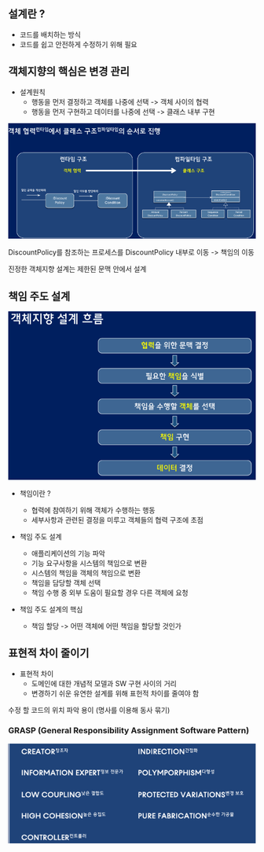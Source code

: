 ## 설계란 ? 
- 코드를 배치하는 방식
- 코드를 쉽고 안전하게 수정하기 위해 필요

## 객체지향의 핵심은 변경 관리
- 설계원칙
  - 행동을 먼저 결정하고 객체를 나중에 선택 -> 객체 사이의 협력
  - 행동을 먼저 구현하고 데이터를 나중에 선택 -> 클래스 내부 구현
  
![img_1.png](img_1.png)

DiscountPolicy를 참조하는 프로세스를 DiscountPolicy 내부로 이동 
-> 책임의 이동

진정한 객체지향 설계는 제한된 문맥 안에서 설계

## 책임 주도 설계

![img_2.png](img_2.png)

- 책임이란 ? 
  - 협력에 참여하기 위해 객체가 수행하는 행동
  - 세부사항과 관련된 결정을 미루고 객체들의 협력 구조에 초점

- 책임 주도 설계
  - 애플리케이션의 기능 파악
  - 기능 요구사항을 시스템의 책임으로 변환
  - 시스템의 책임을 객체의 책임으로 변환
  - 책임을 담당할 객체 선택
  - 책임 수행 중 외부 도움이 필요할 경우 다른 객체에 요청

- 책임 주도 설계의 핵심
  - 책임 할당 -> 어떤 객체에 어떤 책임을 할당할 것인가
  
## 표현적 차이 줄이기
- 표현적 차이
  - 도메인에 대한 개념적 모델과 SW 구현 사이의 거리
  - 변경하기 쉬운 유연한 설계를 위해 표헌적 차이를 줄여야 함

수정 할 코드의 위치 파악 용이 (명사를 이용해 동사 묶기)

### GRASP (General Responsibility Assignment Software Pattern)
![img_3.png](img_3.png)




  